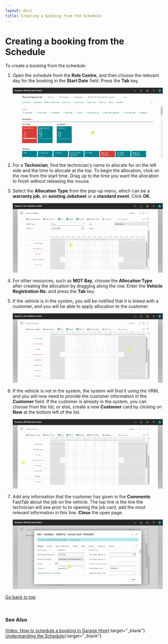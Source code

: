 ```yaml
---
layout: docs
title: Creating a booking from the Schedule
---
```


<a name="top"></a>

# Creating a booking from the Schedule
To create a booking from the schedule:
1. Open the schedule from the **Role Centre**, and then choose the relevant day for the booking in the **Start Date** field. Press the **Tab** key.

   ![](media/garagehive-create-a-booking1.gif)

2. For a **Technician**, find the technician's name to allocate for on the left side and the time to allocate at the top. To begin the allocation, click on the row from the start time. Drag up to the time you want the allocation to finish without releasing the mouse.
3. Select the **Allocation Type** from the pop-up menu, which can be a **warranty job**, an **existing Jobsheet** or a **standard event**. Click **OK**.

   ![](media/garagehive-create-a-booking2.gif)

4. For other resources, such as **MOT Bay**, choose the **Allocation Type** after creating the allocation by dragging along the row. Enter the **Vehicle Registration No.** and press the **Tab** key. 
5. If the vehicle is in the system, you will be notified that it is linked with a customer, and you will be able to apply allocation to the customer.

   ![](media/garagehive-create-a-booking3.gif)

5. If the vehicle is not in the system, the system will find it using the VRM, and you will now need to provide the customer information in the **Customer** field. If the customer is already in the system, you can choose from the list; or else, create a new **Customer** card by clicking on **New** at the bottom left of the list.

   ![](media/garagehive-create-a-booking4.gif)

6. Add any information that the customer has given in the **Comments** FastTab about the job on the vehicle. The top line is the line the technician will see prior to to opening the job card, add the most relevant information in this line. **Close** the open page.

   ![](media/garagehive-create-a-booking5.gif)


[Go back to top](#top)

<br>

### **See Also**
[Video: How to schedule a booking in Garage Hive](https://www.youtube.com/watch?v=4bic2AH6Lrw){:target="_blank"} \
[Understanding the Schedule](garagehive-understanding-the-schedule.html){:target="_blank"}